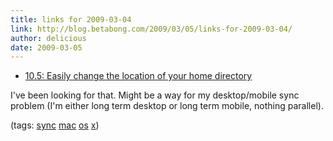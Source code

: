 ```yaml
---
title: links for 2009-03-04
link: http://blog.betabong.com/2009/03/05/links-for-2009-03-04/
author: delicious
date: 2009-03-05
---
```



* [10.5: Easily change the location of your home directory](http://www.macosxhints.com/article.php?story=20071025220746340)

I've been looking for that. Might be a way for my desktop/mobile sync problem (I'm either long term desktop or long term mobile, nothing parallel).

(tags: [sync](http://delicious.com/sok/sync) [mac](http://delicious.com/sok/mac) [os](http://delicious.com/sok/os) [x](http://delicious.com/sok/x))
